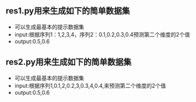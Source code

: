 ## res1.py用来生成如下的简单数据集

- 可以生成最基本的提示数据集
- input:根据序列1：1,2,3,4，序列2：0.1,0.2,0.3,0.4预测第二个维度的2个值
- output:0.5,0.6

## res2.py用来生成如下的简单数据集

- 可以生成最基本的提示数据集
- input:根据序列1,0.1,2,0.2,3,0.3,4,0.4,来预测第二个维度的2个值
- output:0.5,0.6
